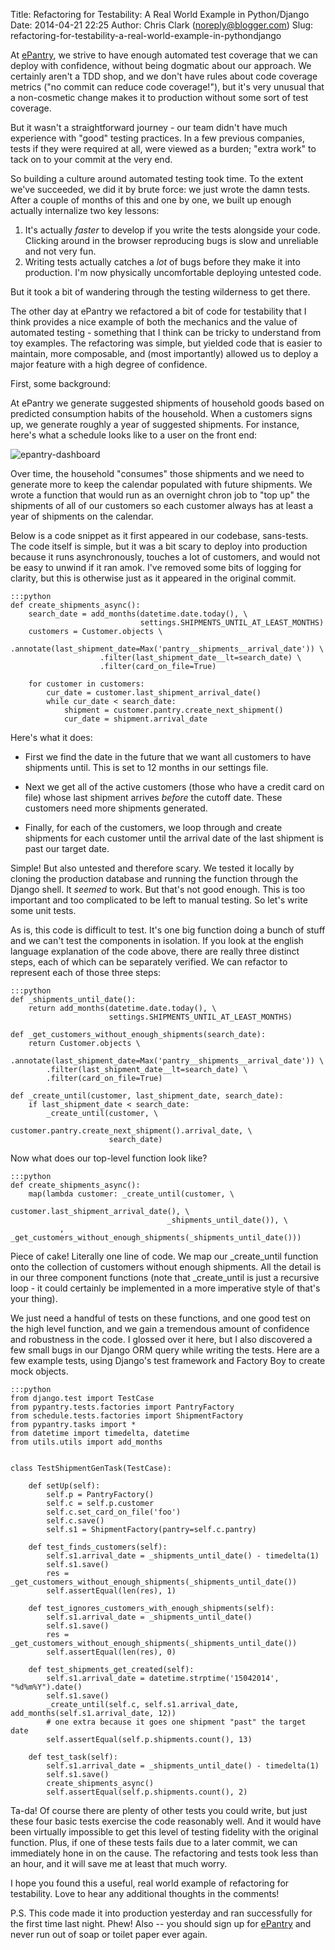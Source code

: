 Title: Refactoring for Testability: A Real World Example in Python/Django
Date: 2014-04-21 22:25
Author: Chris Clark (noreply@blogger.com)
Slug: refactoring-for-testability-a-real-world-example-in-pythondjango

At [ePantry](https://www.epanty.com/), we strive to have enough automated
test coverage that we can deploy with confidence, without being dogmatic
about our approach. We certainly aren't a TDD shop, and we don't have
rules about code coverage metrics ("no commit can reduce code
coverage!"), but it's very unusual that a non-cosmetic change makes it
to production without some sort of test coverage.

But it wasn't a
straightforward journey - our team didn't have much experience with
"good" testing practices. In a few previous companies, tests if they
were required at all, were viewed as a burden; "extra work" to tack on
to your commit at the very end.

So building a culture
around automated testing took time. To the extent we've succeeded, we
did it by brute force: we just wrote the damn tests. After a couple of
months of this and one by one, we built up enough actually internalize
two key lessons:
  
1.  It's actually *faster* to develop if you write the tests alongside
    your code. Clicking around in the browser reproducing bugs is slow
    and unreliable and not very fun.
2.  Writing tests actually catches a *lot* of bugs before they make it
    into production. I'm now physically uncomfortable deploying
    untested code.

But it took a bit of wandering through the testing wilderness to get there.

The other day at ePantry
we refactored a bit of code for testability that I think provides a nice
example of both the mechanics and the value of automated testing -
something that I think can be tricky to understand from toy examples.
The refactoring was simple, but yielded code that is easier to maintain,
more composable, and (most importantly) allowed us to deploy a major
feature with a high degree of confidence.

First, some background:

At ePantry we generate
suggested shipments of household goods based on predicted consumption
habits of the household. When a customers signs up, we generate roughly
a year of suggested shipments. For instance, here's what a schedule
looks like to a user on the front end:

![epantry-dashboard](http://2.bp.blogspot.com/-Afeap6zt2Lk/U1K2rlIGoSI/AAAAAAAAAJU/1Tbe3S6zLAQ/s1600/Screen+Shot+2014-04-19+at+10.46.34+AM.png)

Over time, the household
"consumes" those shipments and we need to generate more to keep the
calendar populated with future shipments. We wrote a function that would
run as an overnight chron job to "top up" the shipments of all of our
customers so each customer always has at least a year of shipments on
the calendar.

Below is a code snippet
as it first appeared in our codebase, sans-tests. The code itself is
simple, but it was a bit scary to deploy into production because it runs
asynchronously, touches a lot of customers, and would not be easy to
unwind if it ran amok. I've removed some bits of logging for clarity,
but this is otherwise just as it appeared in the original commit.

    :::python
    def create_shipments_async():
        search_date = add_months(datetime.date.today(), \
                                 settings.SHIPMENTS_UNTIL_AT_LEAST_MONTHS)
        customers = Customer.objects \
                     .annotate(last_shipment_date=Max('pantry__shipments__arrival_date')) \
                        .filter(last_shipment_date__lt=search_date) \
                        .filter(card_on_file=True)
    
        for customer in customers:
            cur_date = customer.last_shipment_arrival_date()
            while cur_date < search_date:
                shipment = customer.pantry.create_next_shipment()
                cur_date = shipment.arrival_date

Here's what it does:

- First we find the date in the
future that we want all customers to have shipments until. This is set
to 12 months in our settings file.

- Next we get all of the active
customers (those who have a credit card on file) whose last shipment
arrives *before* the cutoff date. These customers need more shipments
generated.

- Finally, for each of the
customers, we loop through and create shipments for each customer until
the arrival date of the last shipment is past our target
date.

Simple! But also
untested and therefore scary. We tested it locally by cloning the
production database and running the function through the Django shell.
It *seemed* to work. But that's not good enough. This is too important
and too complicated to be left to manual testing. So let's write some
unit tests.

As is, this code is
difficult to test. It's one big function doing a bunch of stuff and we
can't test the components in isolation. If you look at the english
language explanation of the code above, there are really three distinct
steps, each of which can be separately verified. We can refactor to
represent each of those three steps:

    :::python
    def _shipments_until_date():
        return add_months(datetime.date.today(), \
                          settings.SHIPMENTS_UNTIL_AT_LEAST_MONTHS)
    
    def _get_customers_without_enough_shipments(search_date):
        return Customer.objects \
            .annotate(last_shipment_date=Max('pantry__shipments__arrival_date')) \
            .filter(last_shipment_date__lt=search_date) \
            .filter(card_on_file=True)
    
    def _create_until(customer, last_shipment_date, search_date):
        if last_shipment_date < search_date:
            _create_until(customer, \
                          customer.pantry.create_next_shipment().arrival_date, \
                          search_date)
        
Now what does our top-level function look like?

    :::python
    def create_shipments_async():
        map(lambda customer: _create_until(customer, \
                                       customer.last_shipment_arrival_date(), \
                                       _shipments_until_date()), \
               , _get_customers_without_enough_shipments(_shipments_until_date()))

Piece of cake! Literally one line of code. We map our \_create\_until function onto the
collection of customers without enough shipments. All the detail is in
our three component functions (note that \_create\_until is just a
recursive loop - it could certainly be implemented in a more imperative
style of that's your thing).

We just need a handful
of tests on these functions, and one good test on the high level
function, and we gain a tremendous amount of confidence and robustness
in the code. I glossed over it here, but I also discovered a few small
bugs in our Django ORM query while writing the tests. Here are a few
example tests, using Django's test framework and Factory Boy to create
mock objects.

    :::python
    from django.test import TestCase
    from pypantry.tests.factories import PantryFactory
    from schedule.tests.factories import ShipmentFactory
    from pypantry.tasks import *
    from datetime import timedelta, datetime
    from utils.utils import add_months
    
    
    class TestShipmentGenTask(TestCase):
    
        def setUp(self):
            self.p = PantryFactory()
            self.c = self.p.customer
            self.c.set_card_on_file('foo')
            self.c.save()
            self.s1 = ShipmentFactory(pantry=self.c.pantry)
    
        def test_finds_customers(self):
            self.s1.arrival_date = _shipments_until_date() - timedelta(1)
            self.s1.save()
            res = _get_customers_without_enough_shipments(_shipments_until_date())
            self.assertEqual(len(res), 1)
    
        def test_ignores_customers_with_enough_shipments(self):
            self.s1.arrival_date = _shipments_until_date()
            self.s1.save()
            res = _get_customers_without_enough_shipments(_shipments_until_date())
            self.assertEqual(len(res), 0)
    
        def test_shipments_get_created(self):
            self.s1.arrival_date = datetime.strptime('15042014', "%d%m%Y").date()
            self.s1.save()
            _create_until(self.c, self.s1.arrival_date, add_months(self.s1.arrival_date, 12))
            # one extra because it goes one shipment "past" the target date
            self.assertEqual(self.p.shipments.count(), 13) 
    
        def test_task(self):
            self.s1.arrival_date = _shipments_until_date() - timedelta(1)
            self.s1.save()
            create_shipments_async()
            self.assertEqual(self.p.shipments.count(), 2)
    
Ta-da! Of course there
are plenty of other tests you could write, but just these four basic
tests exercise the code reasonably well. And it would have been
virtually impossible to get this level of testing fidelity with the
original function. Plus, if one of these tests fails due to a later
commit, we can immediately hone in on the cause. The refactoring and
tests took less than an hour, and it will save me at least that much
worry.

I hope you found this a
useful, real world example of refactoring for testability. Love to hear
any additional thoughts in the comments!

P.S. This code made it
into production yesterday and ran successfully for the first time last
night. Phew! Also -- you should sign up for
[ePantry](https://www.epantry.com/) and never run out of soap or toilet
paper ever again.

